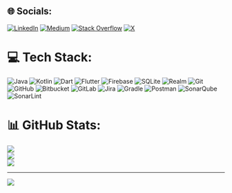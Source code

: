 
## 🌐 Socials:
[![LinkedIn](https://img.shields.io/badge/LinkedIn-%230077B5.svg?logo=linkedin&logoColor=white)](https://linkedin.com/in/malikmotani) [![Medium](https://img.shields.io/badge/Medium-12100E?logo=medium&logoColor=white)](https://medium.com/@malikmotani) [![Stack Overflow](https://img.shields.io/badge/-Stackoverflow-FE7A16?logo=stack-overflow&logoColor=white)](https://stackoverflow.com/users/4613320) [![X](https://img.shields.io/badge/X-black.svg?logo=X&logoColor=white)](https://x.com/malikmotani) 

# 💻 Tech Stack:
![Java](https://img.shields.io/badge/java-%23ED8B00.svg?style=for-the-badge&logo=openjdk&logoColor=white) ![Kotlin](https://img.shields.io/badge/kotlin-%237F52FF.svg?style=for-the-badge&logo=kotlin&logoColor=white) ![Dart](https://img.shields.io/badge/dart-%230175C2.svg?style=for-the-badge&logo=dart&logoColor=white) ![Flutter](https://img.shields.io/badge/Flutter-%2302569B.svg?style=for-the-badge&logo=Flutter&logoColor=white) ![Firebase](https://img.shields.io/badge/firebase-a08021?style=for-the-badge&logo=firebase&logoColor=ffcd34) ![SQLite](https://img.shields.io/badge/sqlite-%2307405e.svg?style=for-the-badge&logo=sqlite&logoColor=white) ![Realm](https://img.shields.io/badge/Realm-39477F?style=for-the-badge&logo=realm&logoColor=white) ![Git](https://img.shields.io/badge/git-%23F05033.svg?style=for-the-badge&logo=git&logoColor=white) ![GitHub](https://img.shields.io/badge/github-%23121011.svg?style=for-the-badge&logo=github&logoColor=white) ![Bitbucket](https://img.shields.io/badge/bitbucket-%230047B3.svg?style=for-the-badge&logo=bitbucket&logoColor=white) ![GitLab](https://img.shields.io/badge/gitlab-%23181717.svg?style=for-the-badge&logo=gitlab&logoColor=white) ![Jira](https://img.shields.io/badge/jira-%230A0FFF.svg?style=for-the-badge&logo=jira&logoColor=white) ![Gradle](https://img.shields.io/badge/Gradle-02303A.svg?style=for-the-badge&logo=Gradle&logoColor=white) ![Postman](https://img.shields.io/badge/Postman-FF6C37?style=for-the-badge&logo=postman&logoColor=white) ![SonarQube](https://img.shields.io/badge/SonarQube-black?style=for-the-badge&logo=sonarqube&logoColor=4E9BCD) ![SonarLint](https://img.shields.io/badge/SonarLint-CB2029?style=for-the-badge&logo=SONARLINT&logoColor=white)
# 📊 GitHub Stats:
![](https://github-readme-stats.vercel.app/api?username=malikmotani&theme=default&hide_border=false&include_all_commits=true&count_private=false)<br/>
![](https://github-readme-streak-stats.herokuapp.com/?user=malikmotani&theme=default&hide_border=false)<br/>
![](https://github-readme-stats.vercel.app/api/top-langs/?username=malikmotani&theme=default&hide_border=false&include_all_commits=true&count_private=false&layout=compact)

---
[![](https://visitcount.itsvg.in/api?id=malikmotani&icon=0&color=12)](https://visitcount.itsvg.in)

<!-- Proudly created with GPRM ( https://gprm.itsvg.in ) -->
